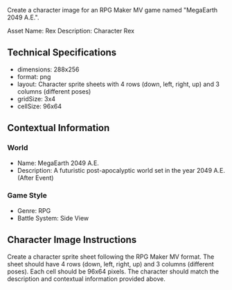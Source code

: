 Create a character image for an RPG Maker MV game named "MegaEarth 2049 A.E.".

Asset Name: Rex
Description: Character Rex

## Technical Specifications
- dimensions: 288x256
- format: png
- layout: Character sprite sheets with 4 rows (down, left, right, up) and 3 columns (different poses)
- gridSize: 3x4
- cellSize: 96x64

## Contextual Information
### World
- Name: MegaEarth 2049 A.E.
- Description: A futuristic post-apocalyptic world set in the year 2049 A.E. (After Event)

### Game Style
- Genre: RPG
- Battle System: Side View

## Character Image Instructions
Create a character sprite sheet following the RPG Maker MV format. The sheet should have 4 rows (down, left, right, up) and 3 columns (different poses).
Each cell should be 96x64 pixels.
The character should match the description and contextual information provided above.
